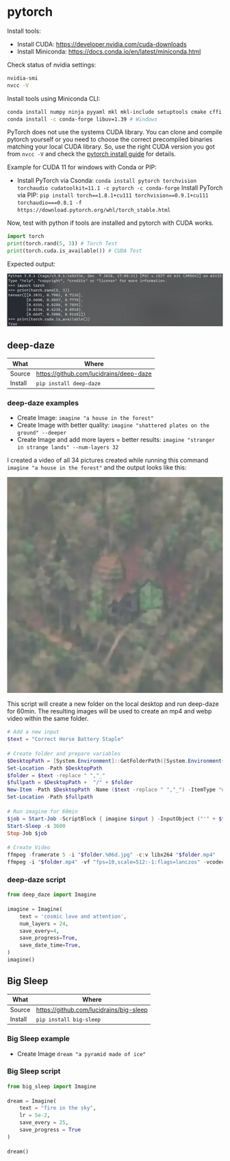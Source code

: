 # pytorch

Install tools:

- Install CUDA: <https://developer.nvidia.com/cuda-downloads>
- Install Miniconda: <https://docs.conda.io/en/latest/miniconda.html>

Check status of nvidia settings:

 ```sh
nvidia-smi
nvcc -V
```

Install tools using Miniconda CLI:

 ```sh
conda install numpy ninja pyyaml mkl mkl-include setuptools cmake cffi typing_extensions future six requests dataclasses
conda install -c conda-forge libuv=1.39 # Windows
```

PyTorch does not use the systems CUDA library. You can clone and compile pytorch yourself or you need to choose the correct precompiled binaries matching your local CUDA library. So, use the right CUDA version you got from ```nvcc -V``` and check the [pytorch install guide](https://pytorch.org/) for details.

Example for CUDA 11 for windows with Conda or PIP:

- Install PyTorch via Csonda: ```conda install pytorch torchvision torchaudio cudatoolkit=11.1 -c pytorch -c conda-forge```
Install PyTorch via PIP: ```pip install torch==1.8.1+cu111 torchvision==0.9.1+cu111 torchaudio===0.8.1 -f https://download.pytorch.org/whl/torch_stable.html```

Now, test with python if tools are installed and pytorch with CUDA works.

```python
import torch
print(torch.rand(5, 3)) # Torch Test
print(torch.cuda.is_available()) # CUDA Test
```

Expected output:

![test pytorch](_pytorch-test.jpg)

## deep-daze

|What|Where|
|-|-|
|Source|<https://github.com/lucidrains/deep-daze>|
|Install|```pip install deep-daze```|

### deep-daze examples

- Create Image: ```imagine "a house in the forest"```
- Create Image with better quality: ```imagine "shattered plates on the ground" --deeper```
- Create Image and add more layers = better results: ```imagine "stranger in strange lands" --num-layers 32```

I created a video of all 34 pictures created while running this command ```imagine "a house in the forest"``` and the output looks like this:

![pytorch output](_pytorch-test.webp)

This script will create a new folder on the local desktop and run deep-daze for 60min. The resulting images will be used to create an mp4 and webp video within the same folder.

 ```ps1
# Add a new input
$text = "Correct Horse Battery Staple"

# Create folder and prepare variables
$DesktopPath = [System.Environment]::GetFolderPath([System.Environment+SpecialFolder]::Desktop)
Set-Location -Path $DesktopPath
$folder = $text -replace " ","_"
$fullpath = $DesktopPath +  "/" + $folder
New-Item -Path $DesktopPath -Name ($text -replace " ","_") -ItemType "directory" -Force
Set-Location -Path $fullpath

# Run imagine for 60min
$job = Start-Job -ScriptBlock { imagine $input } -InputObject ("'" + $text + "'")
Start-Sleep -s 3600
Stop-Job $job

# Create Video
ffmpeg -framerate 5 -i "$folder.%06d.jpg" -c:v libx264 "$folder.mp4"
ffmpeg -i "$folder.mp4" -vf "fps=10,scale=512:-1:flags=lanczos" -vcodec libwebp -lossless 0 -compression_level 6 -q:v 50 -loop 0 -preset picture -an -vsync 0 "$folder.webp"
```

### deep-daze script

```python
from deep_daze import Imagine

imagine = Imagine(
    text = 'cosmic love and attention',
    num_layers = 24,
    save_every=4,
    save_progress=True,
    save_date_time=True,
)
imagine()
```

## Big Sleep

|What|Where|
|-|-|
|Source|<https://github.com/lucidrains/big-sleep>|
|Install|```pip install big-sleep```|

### Big Sleep example

- Create Image ```dream "a pyramid made of ice"```

### Big Sleep script

```python
from big_sleep import Imagine

dream = Imagine(
    text = "fire in the sky",
    lr = 5e-2,
    save_every = 25,
    save_progress = True
)

dream()
```
